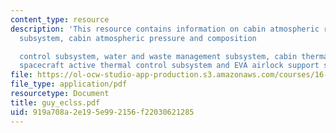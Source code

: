 ```yaml
---
content_type: resource
description: 'This resource contains information on cabin atmospheric revitalization
  subsystem, cabin atmospheric pressure and composition

  control subsystem, water and waste management subsystem, cabin thermal control subsystem,
  spacecraft active thermal control subsystem and EVA airlock support subsystem.'
file: https://ol-ocw-studio-app-production.s3.amazonaws.com/courses/16-885j-aircraft-systems-engineering-fall-2005/919a708a2e195e992156f22030621285_guy_eclss.pdf
file_type: application/pdf
resourcetype: Document
title: guy_eclss.pdf
uid: 919a708a-2e19-5e99-2156-f22030621285
---
```


